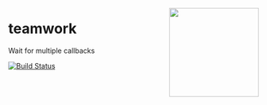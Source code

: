 <a href="http://hapijs.com"><img src="https://raw.githubusercontent.com/hapijs/assets/master/images/family.png" width="180px" align="right" /></a>

# teamwork

Wait for multiple callbacks

[![Build Status](https://secure.travis-ci.org/hapijs/teamwork.png)](http://travis-ci.org/hapijs/teamwork)
